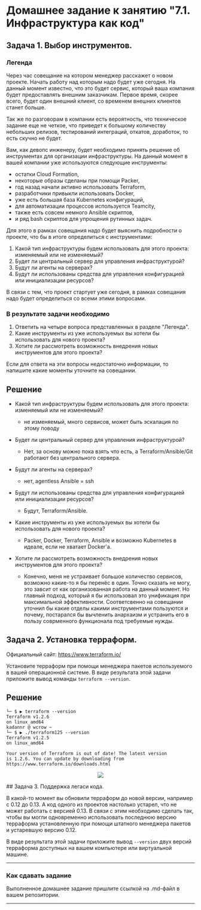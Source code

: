 # Домашнее задание к занятию "7.1. Инфраструктура как код"

## Задача 1. Выбор инструментов. 
 
### Легенда
 
Через час совещание на котором менеджер расскажет о новом проекте. Начать работу над которым надо 
будет уже сегодня. 
На данный момент известно, что это будет сервис, который ваша компания будет предоставлять внешним заказчикам.
Первое время, скорее всего, будет один внешний клиент, со временем внешних клиентов станет больше.

Так же по разговорам в компании есть вероятность, что техническое задание еще не четкое, что приведет к большому
количеству небольших релизов, тестирований интеграций, откатов, доработок, то есть скучно не будет.  
   
Вам, как девопс инженеру, будет необходимо принять решение об инструментах для организации инфраструктуры.
На данный момент в вашей компании уже используются следующие инструменты: 
- остатки Сloud Formation, 
- некоторые образы сделаны при помощи Packer,
- год назад начали активно использовать Terraform, 
- разработчики привыкли использовать Docker, 
- уже есть большая база Kubernetes конфигураций, 
- для автоматизации процессов используется Teamcity, 
- также есть совсем немного Ansible скриптов, 
- и ряд bash скриптов для упрощения рутинных задач.  

Для этого в рамках совещания надо будет выяснить подробности о проекте, что бы в итоге определиться с инструментами:

1. Какой тип инфраструктуры будем использовать для этого проекта: изменяемый или не изменяемый?
1. Будет ли центральный сервер для управления инфраструктурой?
1. Будут ли агенты на серверах?
1. Будут ли использованы средства для управления конфигурацией или инициализации ресурсов? 
 
В связи с тем, что проект стартует уже сегодня, в рамках совещания надо будет определиться со всеми этими вопросами.

### В результате задачи необходимо

1. Ответить на четыре вопроса представленных в разделе "Легенда". 
1. Какие инструменты из уже используемых вы хотели бы использовать для нового проекта? 
1. Хотите ли рассмотреть возможность внедрения новых инструментов для этого проекта? 

Если для ответа на эти вопросы недостаточно информации, то напишите какие моменты уточните на совещании.

## Решение
- Какой тип инфраструктуры будем использовать для этого проекта: изменяемый или не изменяемый?
  - не изменяемый, много сервисов, может быть эскалация по этому поводу
- Будет ли центральный сервер для управления инфраструктурой?
  - Нет, за основу можно пока взять что есть, а Terraform/Ansible/Git работают без центрального сервера.
- Будут ли агенты на серверах?
  - нет, agentless Ansible = ssh
- Будут ли использованы средства для управления конфигурацией или инициализации ресурсов?
  - Будут, Terraform/Ansible.

- Какие инструменты из уже используемых вы хотели бы использовать для нового проекта? 
  - Packer, Docker, Terraform, Ansible и возможно Kubernetes в идеале, если не хватает Docker'a.
- Хотите ли рассмотреть возможность внедрения новых инструментов для этого проекта? 
  - Конечно, меня не устраивает большое количество сервисов, возможно какие-то я бы перенёс в один. Точно сказать не могу, это завсит от как организованная работа на данный момент. Но главный подход, который я бы использовал это унификация при максимальной эффективности. Соответсвенно на совещании уточнил бы какие отделы какими инструментами пользуются и почему, постарался бы вычленить анархаизм и устранить его в пользу соврменного функционала под требуемые нужды.
## Задача 2. Установка терраформ. 

Официальный сайт: https://www.terraform.io/

Установите терраформ при помощи менеджера пакетов используемого в вашей операционной системе.
В виде результата этой задачи приложите вывод команды `terraform --version`.

## Решение
```kadannr @ wcrow ~/Загрузки
└─ $ ▶ terraform --version
Terraform v1.2.6
on linux_amd64
kadannr @ wcrow ~
└─ $ ▶ ./terraform125 --version
Terraform v1.2.5
on linux_amd64

Your version of Terraform is out of date! The latest version
is 1.2.6. You can update by downloading from https://www.terraform.io/downloads.html
```
<p align="center">
  <img src="./screenshots/7.1_inf_live_code.png">
</p>
## Задача 3. Поддержка легаси кода. 

В какой-то момент вы обновили терраформ до новой версии, например с 0.12 до 0.13. 
А код одного из проектов настолько устарел, что не может работать с версией 0.13. 
В связи с этим необходимо сделать так, чтобы вы могли одновременно использовать последнюю версию терраформа установленную при помощи
штатного менеджера пакетов и устаревшую версию 0.12. 

В виде результата этой задачи приложите вывод `--version` двух версий терраформа доступных на вашем компьютере 
или виртуальной машине.

---

### Как cдавать задание

Выполненное домашнее задание пришлите ссылкой на .md-файл в вашем репозитории.

---
